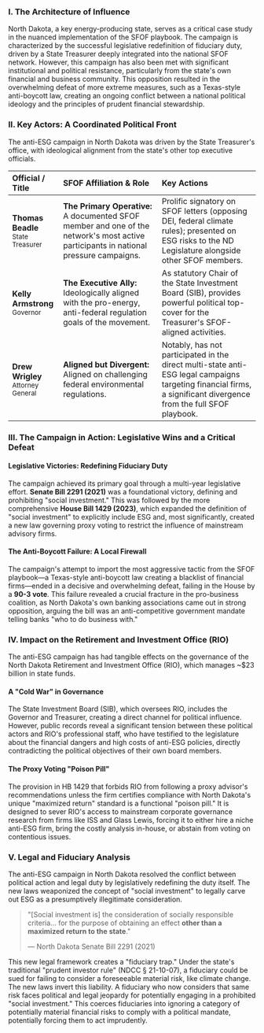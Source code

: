 ---
---
### I. The Architecture of Influence

North Dakota, a key energy-producing state, serves as a critical case study in the nuanced implementation of the SFOF playbook. The campaign is characterized by the successful legislative redefinition of fiduciary duty, driven by a State Treasurer deeply integrated into the national SFOF network. However, this campaign has also been met with significant institutional and political resistance, particularly from the state's own financial and business community. This opposition resulted in the overwhelming defeat of more extreme measures, such as a Texas-style anti-boycott law, creating an ongoing conflict between a national political ideology and the principles of prudent financial stewardship.

### II. Key Actors: A Coordinated Political Front

The anti-ESG campaign in North Dakota was driven by the State Treasurer's office, with ideological alignment from the state's other top executive officials.

| Official / Title | SFOF Affiliation & Role | Key Actions |
| :--- | :--- | :--- |
| **Thomas Beadle**<br><span style="font-size: smaller;">State Treasurer</span> | **The Primary Operative:** A documented SFOF member and one of the network's most active participants in national pressure campaigns. | Prolific signatory on SFOF letters (opposing DEI, federal climate rules); presented on ESG risks to the ND Legislature alongside other SFOF members. |
| **Kelly Armstrong**<br><span style="font-size: smaller;">Governor</span> | **The Executive Ally:** Ideologically aligned with the pro-energy, anti-federal regulation goals of the movement. | As statutory Chair of the State Investment Board (SIB), provides powerful political top-cover for the Treasurer's SFOF-aligned activities. |
| **Drew Wrigley**<br><span style="font-size: smaller;">Attorney General</span> | **Aligned but Divergent:** Aligned on challenging federal environmental regulations. | Notably, has not participated in the direct multi-state anti-ESG legal campaigns targeting financial firms, a significant divergence from the full SFOF playbook. |

### III. The Campaign in Action: Legislative Wins and a Critical Defeat

#### Legislative Victories: Redefining Fiduciary Duty
The campaign achieved its primary goal through a multi-year legislative effort. **Senate Bill 2291 (2021)** was a foundational victory, defining and prohibiting "social investment." This was followed by the more comprehensive **House Bill 1429 (2023)**, which expanded the definition of "social investment" to explicitly include ESG and, most significantly, created a new law governing proxy voting to restrict the influence of mainstream advisory firms.

#### The Anti-Boycott Failure: A Local Firewall
The campaign's attempt to import the most aggressive tactic from the SFOF playbook—a Texas-style anti-boycott law creating a blacklist of financial firms—ended in a decisive and overwhelming defeat, failing in the House by a **90-3 vote**. This failure revealed a crucial fracture in the pro-business coalition, as North Dakota's own banking associations came out in strong opposition, arguing the bill was an anti-competitive government mandate telling banks "who to do business with."

### IV. Impact on the Retirement and Investment Office (RIO)

The anti-ESG campaign has had tangible effects on the governance of the North Dakota Retirement and Investment Office (RIO), which manages ~$23 billion in state funds.

#### A "Cold War" in Governance
The State Investment Board (SIB), which oversees RIO, includes the Governor and Treasurer, creating a direct channel for political influence. However, public records reveal a significant tension between these political actors and RIO's professional staff, who have testified to the legislature about the financial dangers and high costs of anti-ESG policies, directly contradicting the political objectives of their own board members.

#### The Proxy Voting "Poison Pill"
The provision in HB 1429 that forbids RIO from following a proxy advisor's recommendations unless the firm certifies compliance with North Dakota's unique "maximized return" standard is a functional "poison pill." It is designed to sever RIO's access to mainstream corporate governance research from firms like ISS and Glass Lewis, forcing it to either hire a niche anti-ESG firm, bring the costly analysis in-house, or abstain from voting on contentious issues.

### V. Legal and Fiduciary Analysis

The anti-ESG campaign in North Dakota resolved the conflict between political action and legal duty by legislatively redefining the duty itself. The new laws weaponized the concept of "social investment" to legally carve out ESG as a presumptively illegitimate consideration.

> "[Social investment is] the consideration of socially responsible criteria... for the purpose of obtaining an effect **other than a maximized return to the state**."
>
> — North Dakota Senate Bill 2291 (2021)

This new legal framework creates a "fiduciary trap." Under the state's traditional "prudent investor rule" (NDCC § 21-10-07), a fiduciary could be sued for failing to consider a foreseeable material risk, like climate change. The new laws invert this liability. A fiduciary who now considers that same risk faces political and legal jeopardy for potentially engaging in a prohibited "social investment." This coerces fiduciaries into ignoring a category of potentially material financial risks to comply with a political mandate, potentially forcing them to act imprudently.
